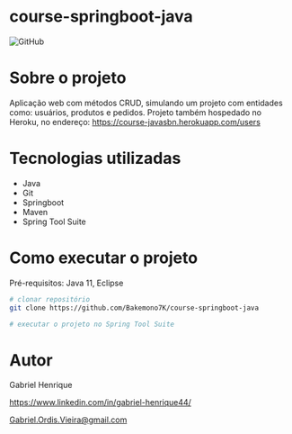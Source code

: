 # course-springboot-java
![GitHub](https://img.shields.io/github/license/oTalDoHud/ProjetoDashBoardVendas)

# Sobre o projeto
Aplicação web com métodos CRUD, simulando um projeto com entidades como: usuários, produtos e pedidos.
Projeto também hospedado no Heroku, no endereço: https://course-javasbn.herokuapp.com/users
<br/>

# Tecnologias utilizadas
- Java
- Git
- Springboot
- Maven
- Spring Tool Suite
# Como executar o projeto

Pré-requisitos: Java 11, Eclipse

```bash
# clonar repositório
git clone https://github.com/Bakemono7K/course-springboot-java

# executar o projeto no Spring Tool Suite
```

# Autor

Gabriel Henrique

https://www.linkedin.com/in/gabriel-henrique44/

Gabriel.Ordis.Vieira@gmail.com
